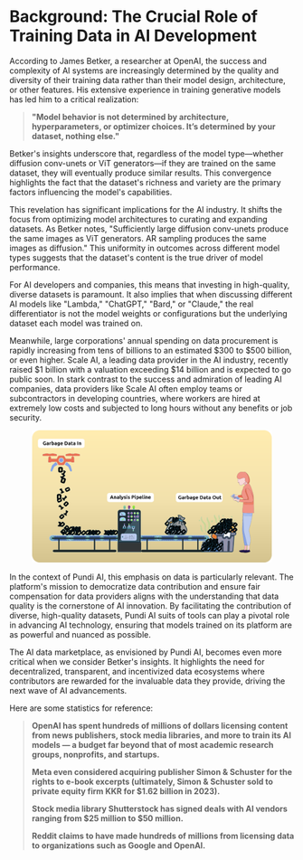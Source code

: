 # Background: The Crucial Role of Training Data in AI Development

According to James Betker, a researcher at OpenAI, the success and complexity of AI systems are increasingly determined by the quality and diversity of their training data rather than their model design, architecture, or other features. His extensive experience in training generative models has led him to a critical realization:

> **"Model behavior is not determined by architecture, hyperparameters, or optimizer choices. It’s determined by your dataset, nothing else."**

Betker's insights underscore that, regardless of the model type—whether diffusion conv-unets or ViT generators—if they are trained on the same dataset, they will eventually produce similar results. This convergence highlights the fact that the dataset's richness and variety are the primary factors influencing the model's capabilities.

This revelation has significant implications for the AI industry. It shifts the focus from optimizing model architectures to curating and expanding datasets. As Betker notes, "Sufficiently large diffusion conv-unets produce the same images as ViT generators. AR sampling produces the same images as diffusion." This uniformity in outcomes across different model types suggests that the dataset's content is the true driver of model performance.

For AI developers and companies, this means that investing in high-quality, diverse datasets is paramount. It also implies that when discussing different AI models like "Lambda," "ChatGPT," "Bard," or "Claude," the real differentiator is not the model weights or configurations but the underlying dataset each model was trained on.

Meanwhile, large corporations' annual spending on data procurement is rapidly increasing from tens of billions to an estimated $300 to $500 billion, or even higher. Scale AI, a leading data provider in the AI industry, recently raised $1 billion with a valuation exceeding $14 billion and is expected to go public soon. In stark contrast to the success and admiration of leading AI companies, data providers like Scale AI often employ teams or subcontractors in developing countries, where workers are hired at extremely low costs and subjected to long hours without any benefits or job security.

<figure><img src="../../.gitbook/assets/image7 (2).png" alt=""><figcaption></figcaption></figure>

In the context of Pundi AI, this emphasis on data is particularly relevant. The platform's mission to democratize data contribution and ensure fair compensation for data providers aligns with the understanding that data quality is the cornerstone of AI innovation. By facilitating the contribution of diverse, high-quality datasets, Pundi AI suits of tools can play a pivotal role in advancing AI technology, ensuring that models trained on its platform are as powerful and nuanced as possible.

The AI data marketplace, as envisioned by Pundi AI, becomes even more critical when we consider Betker's insights. It highlights the need for decentralized, transparent, and incentivized data ecosystems where contributors are rewarded for the invaluable data they provide, driving the next wave of AI advancements.

Here are some statistics for reference:

> **OpenAI has spent hundreds of millions of dollars licensing content from news publishers, stock media libraries, and more to train its AI models — a budget far beyond that of most academic research groups, nonprofits, and startups.**
>
> **Meta even considered acquiring publisher Simon & Schuster for the rights to e-book excerpts (ultimately, Simon & Schuster sold to private equity firm KKR for $1.62 billion in 2023).**
>
> **Stock media library Shutterstock has signed deals with AI vendors ranging from $25 million to $50 million.**
>
> **Reddit claims to have made hundreds of millions from licensing data to organizations such as Google and OpenAI.**
